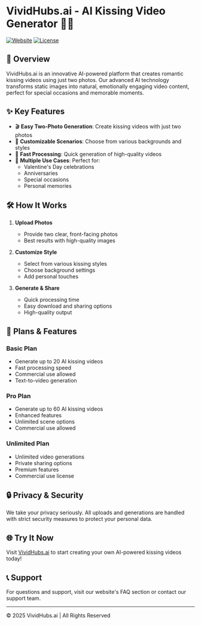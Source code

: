# VividHubs.ai - AI Kissing Video Generator 🎥✨

[![Website](https://img.shields.io/badge/Visit-VividHubs.ai-blue)](https://vividhubs.ai/)
[![License](https://img.shields.io/badge/License-Proprietary-red)]()

## 🌟 Overview

VividHubs.ai is an innovative AI-powered platform that creates romantic kissing videos using just two photos. Our advanced AI technology transforms static images into natural, emotionally engaging video content, perfect for special occasions and memorable moments.

## ✨ Key Features

- 🎬 **Easy Two-Photo Generation**: Create kissing videos with just two photos
- 🎨 **Customizable Scenarios**: Choose from various backgrounds and styles
- 🚀 **Fast Processing**: Quick generation of high-quality videos
- 🎯 **Multiple Use Cases**: Perfect for:
  - Valentine's Day celebrations
  - Anniversaries
  - Special occasions
  - Personal memories

## 🛠️ How It Works

1. **Upload Photos** 
   - Provide two clear, front-facing photos
   - Best results with high-quality images

2. **Customize Style**
   - Select from various kissing styles
   - Choose background settings
   - Add personal touches

3. **Generate & Share**
   - Quick processing time
   - Easy download and sharing options
   - High-quality output

## 💎 Plans & Features

### Basic Plan
- Generate up to 20 AI kissing videos
- Fast processing speed
- Commercial use allowed
- Text-to-video generation

### Pro Plan
- Generate up to 60 AI kissing videos
- Enhanced features
- Unlimited scene options
- Commercial use allowed

### Unlimited Plan
- Unlimited video generations
- Private sharing options
- Premium features
- Commercial use license

## 🔒 Privacy & Security

We take your privacy seriously. All uploads and generations are handled with strict security measures to protect your personal data.

## 🌐 Try It Now

Visit [VividHubs.ai](https://vividhubs.ai/) to start creating your own AI-powered kissing videos today!

## 📞 Support

For questions and support, visit our website's FAQ section or contact our support team.

---

© 2025 VividHubs.ai | All Rights Reserved
